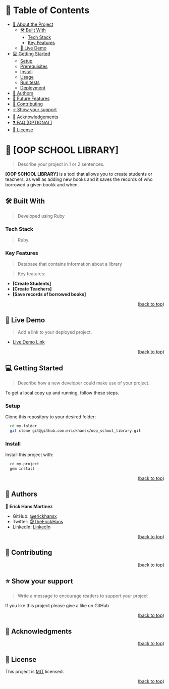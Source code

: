 <a name="readme-top"></a>

# 📗 Table of Contents

- [📖 About the Project](#about-project)
  - [🛠 Built With](#built-with)
    - [Tech Stack](#tech-stack)
    - [Key Features](#key-features)
  - [🚀 Live Demo](#live-demo)
- [💻 Getting Started](#getting-started)
  - [Setup](#setup)
  - [Prerequisites](#prerequisites)
  - [Install](#install)
  - [Usage](#usage)
  - [Run tests](#run-tests)
  - [Deployment](#triangular_flag_on_post-deployment)
- [👥 Authors](#authors)
- [🔭 Future Features](#future-features)
- [🤝 Contributing](#contributing)
- [⭐️ Show your support](#support)
- [🙏 Acknowledgements](#acknowledgements)
- [❓ FAQ (OPTIONAL)](#faq)
- [📝 License](#license)

# 📖 [OOP SCHOOL LIBRARY] <a name="about-project"></a>

> Describe your project in 1 or 2 sentences.

**[OOP SCHOOL LIBRARY]** is a tool that allows you to create students or teachers, as well as adding new books and it saves the records of who borrowed a given bookk and when.

## 🛠 Built With <a name="built-with"></a>

> Developed using Ruby

### Tech Stack <a name="tech-stack"></a>

> Ruby

### Key Features <a name="key-features"></a>

> Database that contains information about a library

> Key features:

- **[Create Students]**
- **[Create Teachers]**
- **[Save records of borrowed books]**

<p align="right">(<a href="#readme-top">back to top</a>)</p>

## 🚀 Live Demo <a name="live-demo"></a>

> Add a link to your deployed project.

- [Live Demo Link](https://yourdeployedapplicationlink.com)

<p align="right">(<a href="#readme-top">back to top</a>)</p>

<!-- GETTING STARTED -->

## 💻 Getting Started <a name="getting-started"></a>

> Describe how a new developer could make use of your project.

To get a local copy up and running, follow these steps.

### Setup

Clone this repository to your desired folder:

```sh
  cd my-folder
  git clone git@github.com:erickhansx/oop_school_library.git
```

### Install

Install this project with:

```sh
  cd my-project
  gem install
```

<p align="right">(<a href="#readme-top">back to top</a>)</p>

<!-- AUTHORS -->

## 👥 Authors <a name="authors"></a>

👤 **Erick Hans Martinez**

- GitHub: [@erickhansx](https://github.com/erickhansx)
- Twitter: [@TheErickHans](https://twitter.com/TheErickHans)
- LinkedIn: [LinkedIn](https://linkedin.com/in/linkedinhandle)

<p align="right">(<a href="#readme-top">back to top</a>)</p>

## 🤝 Contributing <a name="contributing"></a>

<p align="right">(<a href="#readme-top">back to top</a>)</p>

## ⭐️ Show your support <a name="support"></a>

> Write a message to encourage readers to support your project

If you like this project please give a like on GitHub

<p align="right">(<a href="#readme-top">back to top</a>)</p>

## 🙏 Acknowledgments <a name="acknowledgements"></a>

<p align="right">(<a href="#readme-top">back to top</a>)</p>

<!-- LICENSE -->

## 📝 License <a name="license"></a>

This project is [MIT](./LICENSE) licensed.

<p align="right">(<a href="#readme-top">back to top</a>)</p>
